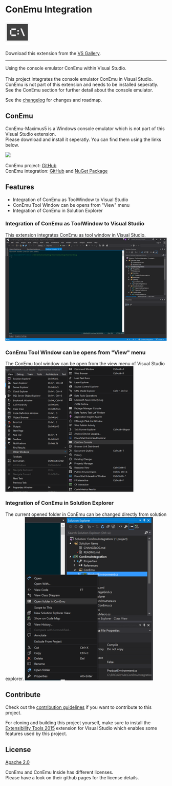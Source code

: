 # ConEmu Integration

<img src="Images/extension.png" width="75"/>

Download this extension from the [VS Gallery](https://visualstudiogallery.msdn.microsoft.com/[GuidFromGallery]).

---------------------------------------

Using the console emulator ConEmu within Visual Studio.<br />
<br />
This project integrates the console emulator ConEmu in Visual Studio.<br />
ConEmu is not part of this extension and needs to be installed seperatly.<br />
See the ConEmu section for further detail about the console emulator.

See the [changelog](CHANGELOG.md) for changes and roadmap.

## ConEmu
ConEmu-Maximus5 is a Windows console emulator which is not part of this Visual Studio extension.<br />
Please download and install it seperatly. You can find them using the links below.

<img src="https://avatars0.githubusercontent.com/u/1222388?v=3&s=460" width="75"/>

ConEmu project: [GitHub](https://github.com/Maximus5/ConEmu)<br />
ConEmu integration:
[GitHub](https://github.com/Maximus5/conemu-inside)
and [NuGet Package](https://www.nuget.org/packages/ConEmu.Control.WinForms/)

## Features

- Integration of ConEmu as ToolWindow to Visual Studio
- ConEmu Tool Window can be opens from "View" menu
- Integration of ConEmu in Solution Explorer

### Integration of ConEmu as ToolWindow to Visual Studio
This extension integrates ConEmu as tool window in Visual Studio.
<img src="Images/ConEmuVisualStudio.png" width="600"/>

### ConEmu Tool Window can be opens from "View" menu
The ConEmu tool window can be open from the view menu of Visual Studio
<img src="Images/ComEmuInViewMenu.png" width="400"/>

### Integration of ConEmu in Solution Explorer
The current opened folder in ConEmu can be changed directly from solution explorer.
<img src="Images/ConEmuSolutionExplorer.png" width="400"/>

## Contribute
Check out the [contribution guidelines](CONTRIBUTING.md)
if you want to contribute to this project.

For cloning and building this project yourself, make sure
to install the
[Extensibility Tools 2015](https://visualstudiogallery.msdn.microsoft.com/ab39a092-1343-46e2-b0f1-6a3f91155aa6)
extension for Visual Studio which enables some features
used by this project.

## License
[Apache 2.0](LICENSE)

ConEmu and ConEmu Inside has different licenses.<br />
Please have a look on their github pages for the license details.
